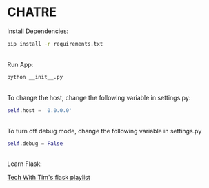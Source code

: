 <h1>CHATRE</h1>

Install Dependencies:
```bash
pip install -r requirements.txt
```
\
Run App:
```bash
python __init__.py
```
\
To change the host, change the following variable in settings.py:
```python
self.host = '0.0.0.0'
```
\
To turn off debug mode, change the following variable in settings.py
```python
self.debug = False
```
\
Learn Flask:

[Tech With Tim's flask playlist](https://www.youtube.com/playlist?list=PLzMcBGfZo4-n4vJJybUVV3Un_NFS5EOgX)
